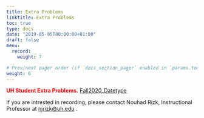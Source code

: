 ```yaml
---
title: Extra Problems
linktitle: Extra Problems
toc: true
type: docs
date: "2019-05-05T00:00:00+01:00"
draft: false
menu:
  record:
    weight: 7

# Prev/next pager order (if `docs_section_pager` enabled in `params.toml`)
weight: 6
---
```

<span style="color:red">**UH Student Extra Problems.**</span>
[Fall2020_Datetype](https://youtu.be/wl6ar_WQry0)

If you are intrested in recording, please contact Nouhad Rizk, Instructional Professor  at <span style="color:blue">njrizk@uh.edu</span> .
